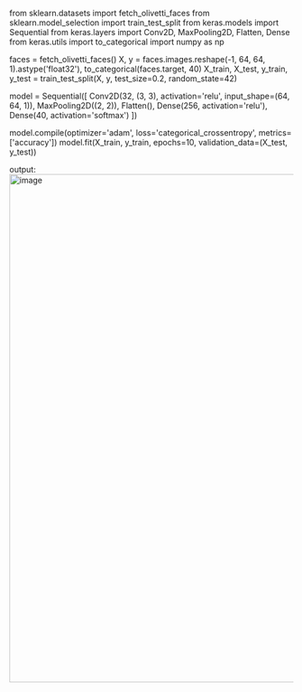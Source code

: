 from sklearn.datasets import fetch_olivetti_faces
from sklearn.model_selection import train_test_split
from keras.models import Sequential
from keras.layers import Conv2D, MaxPooling2D, Flatten, Dense
from keras.utils import to_categorical
import numpy as np

faces = fetch_olivetti_faces()
X, y = faces.images.reshape(-1, 64, 64, 1).astype('float32'), to_categorical(faces.target, 40)
X_train, X_test, y_train, y_test = train_test_split(X, y, test_size=0.2, random_state=42)

model = Sequential([
    Conv2D(32, (3, 3), activation='relu', input_shape=(64, 64, 1)),
    MaxPooling2D((2, 2)), Flatten(),
    Dense(256, activation='relu'),
    Dense(40, activation='softmax')
])

model.compile(optimizer='adam', loss='categorical_crossentropy', metrics=['accuracy'])
model.fit(X_train, y_train, epochs=10, validation_data=(X_test, y_test))

output:
<img width="1600" height="900" alt="image" src="https://github.com/user-attachments/assets/50f27a48-0f3f-4d13-ae64-c8c595b77e2c" />
